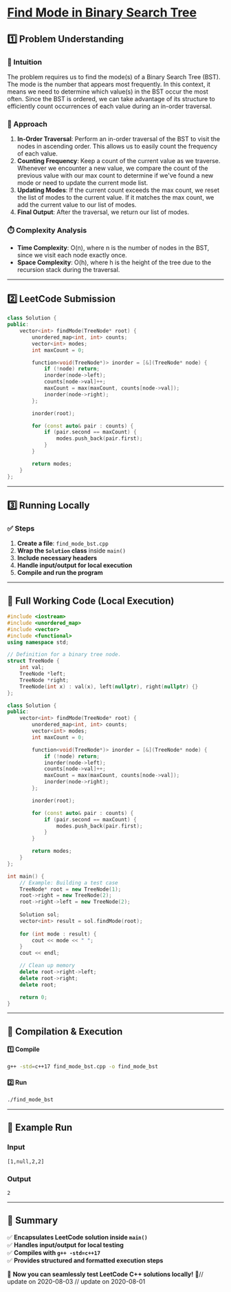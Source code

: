 # **[Find Mode in Binary Search Tree](https://leetcode.com/problems/find-mode-in-binary-search-tree/description/)**  

## **1️⃣ Problem Understanding**  
### **📌 Intuition**  
The problem requires us to find the mode(s) of a Binary Search Tree (BST). The mode is the number that appears most frequently. In this context, it means we need to determine which value(s) in the BST occur the most often. Since the BST is ordered, we can take advantage of its structure to efficiently count occurrences of each value during an in-order traversal.

### **🚀 Approach**  
1. **In-Order Traversal**: Perform an in-order traversal of the BST to visit the nodes in ascending order. This allows us to easily count the frequency of each value.
2. **Counting Frequency**: Keep a count of the current value as we traverse. Whenever we encounter a new value, we compare the count of the previous value with our max count to determine if we've found a new mode or need to update the current mode list.
3. **Updating Modes**: If the current count exceeds the max count, we reset the list of modes to the current value. If it matches the max count, we add the current value to our list of modes.
4. **Final Output**: After the traversal, we return our list of modes.

### **⏱️ Complexity Analysis**  
- **Time Complexity**: O(n), where n is the number of nodes in the BST, since we visit each node exactly once.
- **Space Complexity**: O(h), where h is the height of the tree due to the recursion stack during the traversal. 

---  

## **2️⃣ LeetCode Submission**  
```cpp
class Solution {
public:
    vector<int> findMode(TreeNode* root) {
        unordered_map<int, int> counts;
        vector<int> modes;
        int maxCount = 0;

        function<void(TreeNode*)> inorder = [&](TreeNode* node) {
            if (!node) return;
            inorder(node->left);
            counts[node->val]++;
            maxCount = max(maxCount, counts[node->val]);
            inorder(node->right);
        };

        inorder(root);

        for (const auto& pair : counts) {
            if (pair.second == maxCount) {
                modes.push_back(pair.first);
            }
        }

        return modes;
    }
};
```  

---  

## **3️⃣ Running Locally**  
### **✅ Steps**  
1. **Create a file**: `find_mode_bst.cpp`  
2. **Wrap the `Solution` class** inside `main()`  
3. **Include necessary headers**  
4. **Handle input/output for local execution**  
5. **Compile and run the program**  

---  

## **📝 Full Working Code (Local Execution)**  
```cpp
#include <iostream>
#include <unordered_map>
#include <vector>
#include <functional>
using namespace std;

// Definition for a binary tree node.
struct TreeNode {
    int val;
    TreeNode *left;
    TreeNode *right;
    TreeNode(int x) : val(x), left(nullptr), right(nullptr) {}
};

class Solution {
public:
    vector<int> findMode(TreeNode* root) {
        unordered_map<int, int> counts;
        vector<int> modes;
        int maxCount = 0;

        function<void(TreeNode*)> inorder = [&](TreeNode* node) {
            if (!node) return;
            inorder(node->left);
            counts[node->val]++;
            maxCount = max(maxCount, counts[node->val]);
            inorder(node->right);
        };

        inorder(root);

        for (const auto& pair : counts) {
            if (pair.second == maxCount) {
                modes.push_back(pair.first);
            }
        }

        return modes;
    }
};

int main() {
    // Example: Building a test case
    TreeNode* root = new TreeNode(1);
    root->right = new TreeNode(2);
    root->right->left = new TreeNode(2);
    
    Solution sol;
    vector<int> result = sol.findMode(root);
    
    for (int mode : result) {
        cout << mode << " ";
    }
    cout << endl;

    // Clean up memory
    delete root->right->left;
    delete root->right;
    delete root;

    return 0;
}
```  

---  

## **🔧 Compilation & Execution**  
#### **1️⃣ Compile**  
```bash
g++ -std=c++17 find_mode_bst.cpp -o find_mode_bst
```  

#### **2️⃣ Run**  
```bash
./find_mode_bst
```  

---  

## **🎯 Example Run**  
### **Input**  
```
[1,null,2,2]
```  
### **Output**  
```
2 
```  

---  

## **📌 Summary**  
✅ **Encapsulates LeetCode solution inside `main()`**  
✅ **Handles input/output for local testing**  
✅ **Compiles with `g++ -std=c++17`**  
✅ **Provides structured and formatted execution steps**  

🚀 **Now you can seamlessly test LeetCode C++ solutions locally!** 🚀// update on 2020-08-03
// update on 2020-08-01

